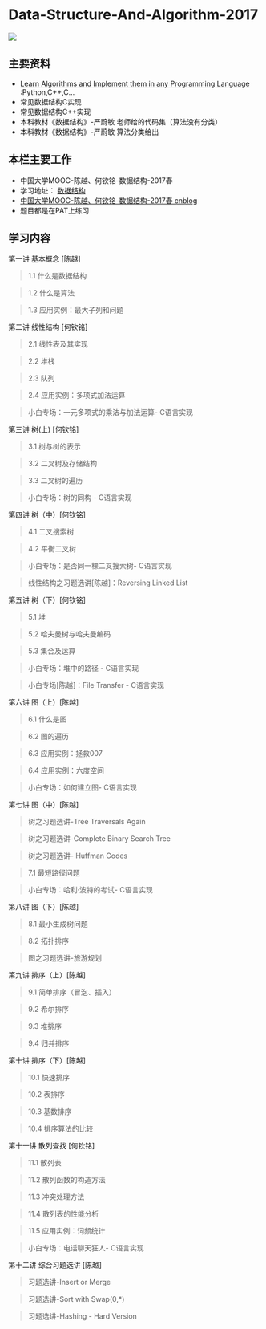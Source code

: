# Data-Structure-And-Algorithm-2017

![](https://github.com/ranjiewwen/Data-Structure-And-Algorithm-2017/blob/master/mooc-data-stucture.png)

## 主要资料

- [Learn Algorithms and Implement them in any Programming Language](https://github.com/TheAlgorithms) :Python,C++,C...
- 常见数据结构C实现
- 常见数据结构C++实现
- 本科教材《数据结构》-严蔚敏 老师给的代码集（算法没有分类）
- 本科教材《数据结构》-严蔚敏 算法分类给出

## 本栏主要工作

- 中国大学MOOC-陈越、何钦铭-数据结构-2017春 
- 学习地址： [数据结构](http://www.icourse163.org/course/ZJU-93001)
- [中国大学MOOC-陈越、何钦铭-数据结构-2017春 cnblog](http://www.cnblogs.com/ranjiewen/tag/%E4%B8%AD%E5%9B%BD%E5%A4%A7%E5%AD%A6MOOC-%E9%99%88%E8%B6%8A%E3%80%81%E4%BD%95%E9%92%A6%E9%93%AD-%E6%95%B0%E6%8D%AE%E7%BB%93%E6%9E%84-2017%E6%98%A5/)
- 题目都是在PAT上练习

## 学习内容

第一讲 基本概念 [陈越]
> 1.1 什么是数据结构

> 1.2 什么是算法

> 1.3 应用实例：最大子列和问题

第二讲 线性结构 [何钦铭]

>2.1 线性表及其实现

>2.2 堆栈

>2.3 队列

>2.4 应用实例：多项式加法运算

>小白专场：一元多项式的乘法与加法运算- C语言实现
 
第三讲 树(上) [何钦铭]

>3.1 树与树的表示

>3.2 二叉树及存储结构

>3.3 二叉树的遍历

>小白专场：树的同构 - C语言实现
 
第四讲 树（中）[何钦铭]

>4.1 二叉搜索树

>4.2 平衡二叉树

>小白专场：是否同一棵二叉搜索树- C语言实现

>线性结构之习题选讲[陈越]：Reversing Linked List
 
第五讲 树（下）[何钦铭]

>5.1 堆

>5.2 哈夫曼树与哈夫曼编码

>5.3 集合及运算

>小白专场：堆中的路径 - C语言实现

>小白专场[陈越]：File Transfer - C语言实现

第六讲 图（上）[陈越]

>6.1 什么是图

>6.2 图的遍历

>6.3 应用实例：拯救007

>6.4 应用实例：六度空间

>小白专场：如何建立图- C语言实现
 
第七讲 图（中）[陈越]

>树之习题选讲-Tree Traversals Again

>树之习题选讲-Complete Binary Search Tree

>树之习题选讲- Huffman Codes

>7.1 最短路径问题

>小白专场：哈利·波特的考试- C语言实现
 
第八讲 图（下）[陈越]

>8.1 最小生成树问题

>8.2 拓扑排序

>图之习题选讲-旅游规划
 
第九讲 排序（上）[陈越]

>9.1 简单排序（冒泡、插入）

>9.2 希尔排序

>9.3 堆排序

>9.4 归并排序
 
第十讲 排序（下）[陈越]

>10.1 快速排序

>10.2 表排序

>10.3 基数排序

>10.4 排序算法的比较
 
第十一讲 散列查找 [何钦铭]

>11.1 散列表

>11.2 散列函数的构造方法

>11.3 冲突处理方法

>11.4 散列表的性能分析

>11.5 应用实例：词频统计

>小白专场：电话聊天狂人- C语言实现

第十二讲 综合习题选讲 [陈越]

>习题选讲-Insert or Merge

>习题选讲-Sort with Swap(0,*)

>习题选讲-Hashing - Hard Version
